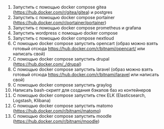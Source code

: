 1) Запустить с помощью docker compose gitea (https://hub.docker.com/r/gitea/gitea) и postgres
2) Запустить с помощью docker compose portainer (https://hub.docker.com/r/portainer/portainer)
3) Запустить с помощью docker compose prometheus и grafana
4) Запустить wordpress с помощью docker compose
5) Запустить с помощью docker compose nextloud
6) С помощью docker compose запустить opencart (образ можно взять готовый отсюда https://hub.docker.com/r/bitnami/opencart/ или написать свой)
7) С помощью docker compose запустить drupal (https://hub.docker.com/_/drupal)
8) С помощью docker compose запустить laravel (образ можно взять готовый отсюда https://hub.docker.com/r/bitnami/laravel или написать свой)
9) С помощью docker compose запустить graylog
10) Написать bash-скрипт для создания бэкапов баз из контейнеров
11) С помощью docker compose запустить стек ELK (Elasticsearch, Logstash, KIibana)
12) С помощью docker compose запустить matomo (https://hub.docker.com/r/bitnami/matomo)
13) С помощью docker compose запустить moodle (https://hub.docker.com/r/bitnami/moodle)
